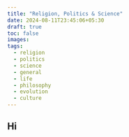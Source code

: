 ```yaml
---
title: "Religion, Politics & Science"
date: 2024-08-11T23:45:06+05:30
draft: true 
toc: false
images:
tags:
  - religion
  - politics
  - science 
  - general
  - life
  - philosophy
  - evolution
  - culture 
---
```



## Hi